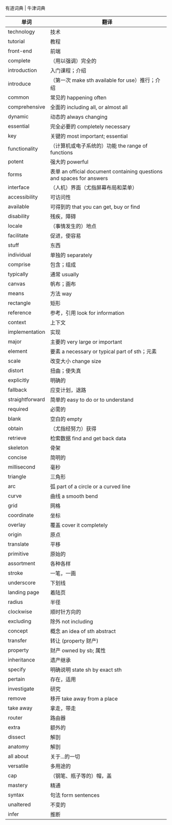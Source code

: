 有道词典 | 牛津词典

| 单词            | 翻译                                                                  |
| --------------- | --------------------------------------------------------------------- |
| technology      | 技术                                                                  |
| tutorial        | 教程                                                                  |
| front-end       | 前端                                                                  |
| complete        | （用以强调）完全的                                                    |
| introduction    | 入门课程；介绍                                                        |
| introduce       | （第一次 make sth available for use）推行；介绍                       |
| common          | 常见的 happening often                                                |
| comprehensive   | 全面的 including all, or almost all                                   |
| dynamic         | 动态的 always changing                                                |
| essential       | 完全必要的 completely necessary                                       |
| key             | 关键的 most important; essential                                      |
| functionality   | （计算机或电子系统的）功能 the range of functions                     |
| potent          | 强大的 powerful                                                       |
| forms           | 表单 an official document containing questions and spaces for answers |
| interface       | （人机）界面（尤指屏幕布局和菜单）                                    |
| accessibility   | 可访问性                                                              |
| available       | 可得到的 that you can get, buy or find                                |
| disability      | 残疾，障碍                                                            |
| locale          | （事情发生的）地点                                                    |
| facilitate      | 促进，使容易                                                          |
| stuff           | 东西                                                                  |
| individual      | 单独的 separately                                                     |
| comprise        | 包含；组成                                                            |
| typically       | 通常 usually                                                          |
| canvas          | 帆布；画布                                                            |
| means           | 方法 way                                                              |
| rectangle       | 矩形                                                                  |
| reference       | 参考，引用 look for information                                       |
| context         | 上下文                                                                |
| implementation  | 实现                                                                  |
| major           | 主要的 very large or important                                        |
| element         | 要素 a necessary or typical part of sth；元素                         |
| scale           | 改变大小 change size                                                  |
| distort         | 扭曲；使失真                                                          |
| explicitly      | 明确的                                                                |
| fallback        | 应变计划，退路                                                        |
| straightforward | 简单的 easy to do or to understand                                    |
| required        | 必需的                                                                |
| blank           | 空白的 empty                                                          |
| obtain          | （尤指经努力）获得                                                    |
| retrieve        | 检索数据 find and get back data                                       |
| skeleton        | 骨架                                                                  |
| concise         | 简明的                                                                |
| millisecond     | 毫秒                                                                  |
| triangle        | 三角形                                                                |
| arc             | 弧 part of a circle or a curved line                                  |
| curve           | 曲线 a smooth bend                                                    |
| grid            | 网格                                                                  |
| coordinate      | 坐标                                                                  |
| overlay         | 覆盖 cover it completely                                              |
| origin          | 原点                                                                  |
| translate       | 平移                                                                  |
| primitive       | 原始的                                                                |
| assortment      | 各种各样                                                              |
| stroke          | 一笔，一画                                                            |
| underscore      | 下划线                                                                |
| landing page    | 着陆页                                                                |
| radius          | 半径                                                                  |
| clockwise       | 顺时针方向的                                                          |
| excluding       | 除外 not including                                                    |
| concept         | 概念 an idea of sth abstract                                          |
| transfer        | 转让 (property 财产)                                                  |
| property        | 财产 owned by sb; 属性                                                |
| inheritance     | 遗产继承                                                              |
| specify         | 明确说明 state sh by exact sth                                        |
| pertain         | 存在，适用                                                            |
| investigate     | 研究                                                                  |
| remove          | 移开 take away from a place                                           |
| take away       | 拿走，带走                                                            |
| router          | 路由器                                                                |
| extra           | 额外的                                                                |
| dissect         | 解剖                                                                  |
| anatomy         | 解剖                                                                  |
| all about       | 关于...的一切                                                         |
| versatile       | 多用途的                                                              |
| cap             | （钢笔、瓶子等的）帽，盖                                              |
| mastery         | 精通                                                                  |
| syntax          | 句法 form sentences                                                   |
| unaltered       | 不变的                                                                |
| infer           | 推断                                                                  |
